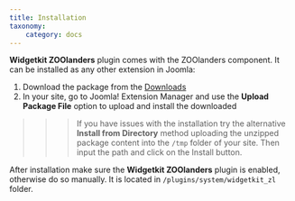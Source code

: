 ```yaml
---
title: Installation
taxonomy:
    category: docs
---
```



**Widgetkit ZOOlanders** plugin comes with the ZOOlanders component. It can be installed as any other extension in Joomla:

1. Download the package from the [Downloads](https://www.zoolanders.com/extensions/zoolanders)
2. In your site, go to Joomla! Extension Manager and use the **Upload Package File** option to upload and install the downloaded

>>> If you have issues with the installation try the alternative **Install from Directory** method uploading the unzipped package content into the `/tmp` folder of your site. Then input the path and click on the Install button.

After installation make sure the **Widgetkit ZOOlanders** plugin is enabled, otherwise do so manually. It is located in `/plugins/system/widgetkit_zl` folder.

